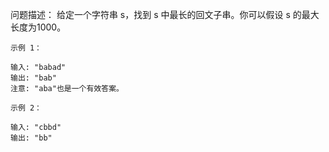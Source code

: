 问题描述：
给定一个字符串 s，找到 s 中最长的回文子串。你可以假设 s 的最大长度为1000。


```
示例 1：

输入: "babad"
输出: "bab"
注意: "aba"也是一个有效答案。

```

```
示例 2：

输入: "cbbd"
输出: "bb"

```